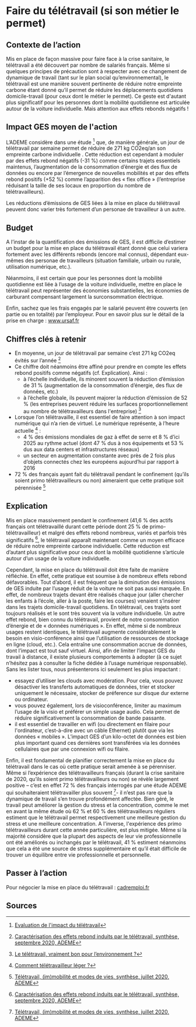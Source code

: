 # Faire du télétravail (si son métier le permet) 

## Contexte de l’action

Mis en place de façon massive pour faire face à la crise sanitaire, le télétravail a été découvert par nombre de salariés français. Même si quelques 
principes de précaution sont à respecter avec ce changement de dynamique de travail (tant sur le plan social qu’environnemental), le télétravail est une 
manière souvent pertinente de réduire notre empreinte carbone étant donné qu’il permet de réduire les déplacements quotidiens domicile-travail (pour ceux 
dont le métier le permet). Ce geste est d'autant plus significatif pour les personnes dont la mobilité quotidienne est articulée autour de la voiture 
individuelle. Mais attention aux effets rebonds négatifs !

## Impact GES moyen de l'action

L’ADEME considère dans une étude [^1] que, de manière générale, un jour de télétravail par semaine permet de réduire de 271 kg CO2eq/an son empreinte
carbone individuelle . Cette réduction est cependant à moduler par des effets rebond négatifs (-31 %) comme certains trajets essentiels maintenus, 
l’augmentation de la consommation d’énergie et des flux de données ou encore par l’émergence de nouvelles mobilités et par des effets rebond positifs (+52 %)
comme l’apparition des « flex office » (l’entreprise réduisant la taille de ses locaux en proportion du nombre de télétravailleurs).

Les réductions d’émissions de GES liées à la mise en place du télétravail peuvent donc varier très fortement d’un personae de travailleur à un autre.

## Budget

A l’instar de la quantification des émissions de GES, il est difficile d’estimer un budget pour la mise en place du télétravail étant donné que celui 
variera fortement avec les différents rebonds (encore mal connus), dépendant eux-mêmes des personae de travailleurs (situation familiale, urbain ou rurale, 
utilisation numérique, etc.).

Néanmoins, il est certain que pour les personnes dont la mobilité quotidienne est liée à l’usage de la voiture individuelle, mettre en place le télétravail 
peut représenter des économies substantielles, les économies de carburant compensant largement la surconsommation électrique.

Enfin, sachez que les frais engagés par le salarié peuvent être couverts (en partie ou en totalité) par l’employeur. Pour en savoir plus sur le détail de 
la prise en charge : www.ursaf.fr 

## Chiffres clés à retenir

- En moyenne, un jour de télétravail par semaine c’est 271 kg CO2eq évités sur l’année [^2]
- Ce chiffre doit néanmoins être affiné pour prendre en compte les effets rebond positifs comme négatifs (cf. Explication). Ainsi :
  - à l’échelle individuelle, ils minorent souvent la réduction d’émission de 31 % (augmentation de la consommation d’énergie, des flux de données, etc.)
  - à l’échelle globale, ils peuvent majorer la réduction d’émission de 52 % (les entreprises peuvent réduire les surfaces proportionnellement au nombre de 
télétravailleurs dans l'entreprise) [^3]
- Lorsque l’on télétravaille, il est essentiel de faire attention à son impact numérique qui n’a rien de virtuel. Le numérique représente, à l’heure 
actuelle [^4] :
  - 4 % des émissions mondiales de gaz à effet de serre et 8 % d’ici 2025 au rythme actuel (dont 47 % dus à nos équipements et 53 % dus aux data centers et 
infrastructures réseaux)
  - un secteur en augmentation constante avec près de 2 fois plus d’objets connectés chez les européens aujourd’hui par rapport à 2016
- 72 % des français ayant fait du télétravail pendant le confinement (qu’ils soient primo télétravailleurs ou non) aimeraient que cette pratique soit 
pérennisée [^5]

## Explication

Mis en place massivement pendant le confinement (41,6 % des actifs français ont télétravaillé durant cette période dont 25 % de primo-télétravailleur) et 
malgré des effets rebond  nombreux, variés et parfois très significatifs  [^2], le télétravail apparaît maintenant comme un moyen efficace de réduire notre 
empreinte carbone individuelle. Cette réduction est d’autant plus significative pour ceux dont la mobilité quotidienne s’articule autour d’un usage de la 
voiture individuelle.

Cependant, la mise en place du télétravail doit être faite de manière réfléchie. En effet, cette pratique est soumise à de nombreux effets rebond 
défavorables. Tout d’abord, il est fréquent que la diminution des émissions de GES induite par l’usage réduit de la voiture ne soit pas aussi marquée. En 
effet, de nombreux trajets devant être réalisés chaque jour (aller chercher les enfants à l’école, aller à la poste, faire les courses) venaient s’insérer 
dans les trajets domicile-travail quotidiens. En télétravail, ces trajets sont toujours réalisés et le sont très souvent via la voiture individuelle. Un 
autre effet rebond, bien connu du télétravail, provient de notre consommation d’énergie et de « données numériques ».  En effet, même si de nombreux usages 
restent identiques, le télétravail augmente considérablement le besoin en visio-conférence ainsi que l’utilisation de ressources de stockage en ligne (cloud,
etc.). Cela entraîne une consommation accrue de données, dont l’impact est tout sauf virtuel. Ainsi, afin de limiter l’impact GES du travail à distance, il
existe plusieurs comportements à adopter (à ce sujet n’hésitez pas à consulter la fiche dédiée à l’usage numérique responsable). Sans les lister tous, nous
présenterons ici seulement les plus impactant :
-	essayez d’utiliser les clouds avec modération. Pour cela, vous pouvez désactiver les transferts automatiques de données, trier et stocker uniquement le 
nécessaire, stocker de préference sur disque dur externe ou ordinateur. 
-	vous pouvez également, lors de visioconférence, limiter au maximum l’usage de la visio et préférer un simple usage audio. Cela permet de réduire 
significativement la consommation de bande passante. 
-	il est essentiel de travailler en wifi (ou directement en filaire pour l'ordinateur, c’est-à-dire avec un câble Ethernet) plutôt que via les données
« mobiles ». L’impact GES d’un kilo-octet de données est bien plus important quand ces dernières sont transférées via les données cellulaires que par une 
connexion wifi ou filaire.

Enfin, il est fondamental de planifier correctement la mise en place du télétravail dans le cas où cette pratique serait amenée à se pérenniser. Même si 
l’expérience des télétravailleurs français (durant la crise sanitaire de 2020, qu’ils soient primo télétravailleurs ou non) se révèle largement positive
– c’est en effet 72 % des français interrogés par une étude ADEME qui souhaiteraient télétravailler plus souvent [^5]- il n’est pas rare que la dynamique de 
travail s’en trouve profondément affectée. Bien géré, le travail peut améliorer la gestion du stress et la concentration, comme le met en avant la même 
étude où 62 % et 60 % des télétravailleurs réguliers estiment que le télétravail permet respectivement une meilleure gestion du stress et une meilleure 
concentration. A l'inverse, l'expérience des primo télétravailleurs durant cette année particulière, est plus mitigée. Même si la majorité considère que la 
plupart des aspects de leur vie professionnelle ont été améliorés ou inchangés par le télétravail, 41 % estiment néanmoins que cela a été une source de 
stress supplémentaire et qu’il était difficile de trouver un équilibre entre vie professionnelle et personnelle. 

## Passer à l’action

Pour négocier la mise en place du télétravail : [cadremploi.fr](https://www.cadremploi.fr/editorial/actualites/actu-emploi/teletravail-leurs-astuces-pour-negocier-des-jours-en-plus)

## Sources

[^1]: [Evaluation de l'impact du télétravail](https://librairie.ademe.fr/mobilite-et-transport/3783-evaluation-de-l-impact-du-teletravail-et-des-tiers-lieux-sur-la-reduction-des-consommations-d-energie-et-des-emissions-de-gaz-a-effet-de-serre-et-sur-l-organisation-des-entreprises.html)
[^2]: [Caractérisation des effets rebond induits par le télétravail, synthèse, septembre 2020, ADEME](https://librairie.ademe.fr/mobilite-et-transport/3776-caracterisation-des-effets-rebond-induits-par-le-teletravail.html)
[^3]: [Le télétravail, vraiment bon pour l’environnement ?](https://presse.ademe.fr/wp-content/uploads/2020/09/ADEME_InfographieTT.pdf)
[^4]: [Comment télétravailleur léger ?](https://librairie.ademe.fr/consommer-autrement/249-comment-teletravailler-leger-.html)
[^5]: [Télétravail, (im)mobilité et modes de vies, synthèse, juillet 2020, ADEME](https://librairie.ademe.fr/consommer-autrement/314-teletravail-immobilite-et-modes-de-vie.html)
